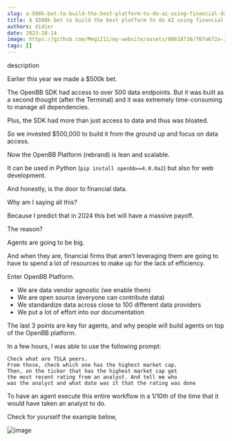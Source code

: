 ```yaml
---
slug: a-500k-bet-to-build-the-best-platform-to-do-ai-using-financial-data
title: A $500k bet to build the best platform to do AI using financial data
authors: didier
date: 2023-10-14
image: https://github.com/Meg1211/my-website/assets/88618738/f07a672a-3129-42ae-96c9-fecb7a88a325
tags: []
---
```


description

<!-- truncate -->

Earlier this year we made a $500k bet.

The OpenBB SDK had access to over 500 data endpoints. But it was built as a second thought (after the Terminal) and it was extremely time-consuming to manage all dependencies.

Plus, the SDK had more than just access to data and thus was bloated.

So we invested $500,000 to build it from the ground up and focus on data access.

Now the OpenBB Platform (rebrand) is lean and scalable.

It can be used in Python (`pip install openbb==4.0.0a2`) but also for web development.

And honestly, is the door to financial data.

Why am I saying all this?

Because I predict that in 2024 this bet will have a massive payoff.

The reason?

Agents are going to be big.

And when they are, financial firms that aren’t leveraging them are going to have to spend a lot of resources to make up for the lack of efficiency.

Enter OpenBB Platform.

- We are data vendor agnostic (we enable them)
- We are open source (everyone can contribute data)
- We standardize data across close to 100 different data providers
- We put a lot of effort into our documentation

The last 3 points are key for agents, and why people will build agents on top of the OpenBB platform.

In a few hours, I was able to use the following prompt:

    Check what are TSLA peers.
    From those, check which one has the highest market cap. 
    Then, on the ticker that has the highest market cap get 
    the most recent rating from an analyst. And tell me who 
    was the analyst and what date was it that the rating was done

To have an agent execute this entire workflow in a 1/10th of the time that it would have taken an analyst to do.

Check for yourself the example below,

![image](https://github.com/Meg1211/my-website/assets/88618738/f07a672a-3129-42ae-96c9-fecb7a88a325)
